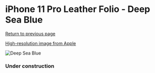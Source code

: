 # iPhone 11 Pro Leather Folio - Deep Sea Blue

[Return to previous page](/iphone_11)

[High-resolution image from Apple](https://store.storeimages.cdn-apple.com/8756/as-images.apple.com/is/MY1L2?wid=4500&hei=4500&fmt=png)

<div style="width: 384px"><img src="/everypreview/MY1L2.png" alt="Deep Sea Blue"></div>

### Under construction
